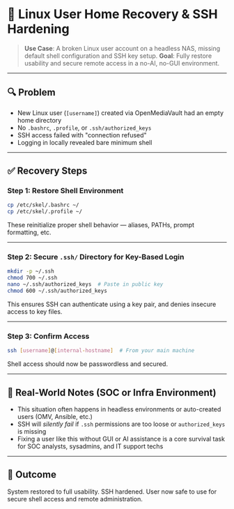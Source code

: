 # 🔧 Linux User Home Recovery & SSH Hardening

> **Use Case**: A broken Linux user account on a headless NAS, missing default shell configuration and SSH key setup.
> **Goal**: Fully restore usability and secure remote access in a no-AI, no-GUI environment.

---

## 🔍 Problem

* New Linux user (`[username]`) created via OpenMediaVault had an empty home directory
* No `.bashrc`, `.profile`, or `.ssh/authorized_keys`
* SSH access failed with "connection refused"
* Logging in locally revealed bare minimum shell

---

## ✅ Recovery Steps

### Step 1: Restore Shell Environment

```bash
cp /etc/skel/.bashrc ~/
cp /etc/skel/.profile ~/
```

These reinitialize proper shell behavior — aliases, PATHs, prompt formatting, etc.

---

### Step 2: Secure `.ssh/` Directory for Key-Based Login

```bash
mkdir -p ~/.ssh
chmod 700 ~/.ssh
nano ~/.ssh/authorized_keys  # Paste in public key
chmod 600 ~/.ssh/authorized_keys
```

This ensures SSH can authenticate using a key pair, and denies insecure access to key files.

---

### Step 3: Confirm Access

```bash
ssh [username]@[internal-hostname]  # From your main machine
```

Shell access should now be passwordless and secured.

---

## 🧠 Real-World Notes (SOC or Infra Environment)

* This situation often happens in headless environments or auto-created users (OMV, Ansible, etc.)
* SSH will *silently fail* if `.ssh` permissions are too loose or `authorized_keys` is missing
* Fixing a user like this without GUI or AI assistance is a core survival task for SOC analysts, sysadmins, and IT support techs

---

## 📂 Outcome

System restored to full usability. SSH hardened. User now safe to use for secure shell access and remote administration.
